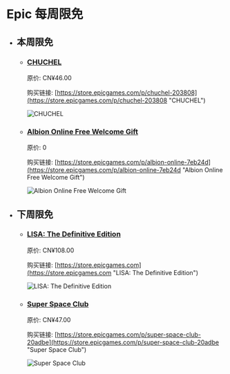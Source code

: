# Epic 每周限免

- ## 本周限免


  - ### [CHUCHEL](https://store.epicgames.com/p/chuchel-203808 "CHUCHEL")

    原价: CN¥46.00

    购买链接: [https://store.epicgames.com/p/chuchel-203808](https://store.epicgames.com/p/chuchel-203808 "CHUCHEL")

    ![CHUCHEL](https://cdn1.epicgames.com/spt-assets/6109686c842a4bd9b9ef8959ec4d97c6/chuchel-17x3l.jpg)


  - ### [Albion Online Free Welcome Gift](https://store.epicgames.com/p/albion-online-7eb24d "Albion Online Free Welcome Gift")

    原价: 0

    购买链接: [https://store.epicgames.com/p/albion-online-7eb24d](https://store.epicgames.com/p/albion-online-7eb24d "Albion Online Free Welcome Gift")

    ![Albion Online Free Welcome Gift](https://cdn1.epicgames.com/spt-assets/92837229023341268267ff64cae425a5/albion-online-4pxzl.png)


- ## 下周限免


  - ### [LISA: The Definitive Edition](https://store.epicgames.com "LISA: The Definitive Edition")

    原价: CN¥108.00

    购买链接: [https://store.epicgames.com](https://store.epicgames.com "LISA: The Definitive Edition")

    ![LISA: The Definitive Edition](https://cdn1.epicgames.com/offer/ca3a9d16d131478c97fd56c138a6511a/EGS_LISATheDefinitiveEdition_DingalingProductions_Bundles_S1_2560x1440-55b66eb2046507e58eac435c21331bd5)


  - ### [Super Space Club](https://store.epicgames.com/p/super-space-club-20adbe "Super Space Club")

    原价: CN¥47.00

    购买链接: [https://store.epicgames.com/p/super-space-club-20adbe](https://store.epicgames.com/p/super-space-club-20adbe "Super Space Club")

    ![Super Space Club](https://cdn1.epicgames.com/spt-assets/d23691af8c7d42729f66d929c8609676/super-space-club-t55ij.png)

